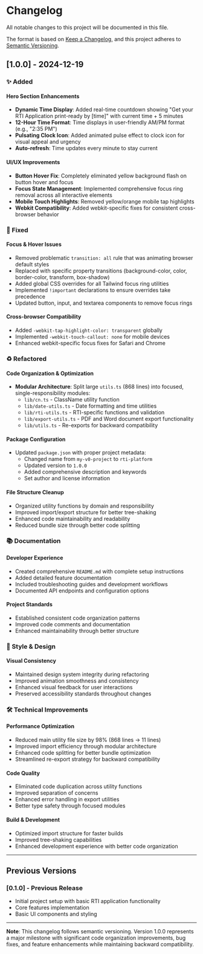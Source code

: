 # Changelog

All notable changes to this project will be documented in this file.

The format is based on [Keep a Changelog](https://keepachangelog.com/en/1.0.0/),
and this project adheres to [Semantic Versioning](https://semver.org/spec/v2.0.0.html).

## [1.0.0] - 2024-12-19

### ✨ Added

#### Hero Section Enhancements
- **Dynamic Time Display**: Added real-time countdown showing "Get your RTI Application print-ready by [time]" with current time + 5 minutes
- **12-Hour Time Format**: Time displays in user-friendly AM/PM format (e.g., "2:35 PM")
- **Pulsating Clock Icon**: Added animated pulse effect to clock icon for visual appeal and urgency
- **Auto-refresh**: Time updates every minute to stay current

#### UI/UX Improvements
- **Button Hover Fix**: Completely eliminated yellow background flash on button hover and focus
- **Focus State Management**: Implemented comprehensive focus ring removal across all interactive elements
- **Mobile Touch Highlights**: Removed yellow/orange mobile tap highlights
- **Webkit Compatibility**: Added webkit-specific fixes for consistent cross-browser behavior

### 🔧 Fixed

#### Focus & Hover Issues
- Removed problematic `transition: all` rule that was animating browser default styles
- Replaced with specific property transitions (background-color, color, border-color, transform, box-shadow)
- Added global CSS overrides for all Tailwind focus ring utilities
- Implemented `!important` declarations to ensure overrides take precedence
- Updated button, input, and textarea components to remove focus rings

#### Cross-browser Compatibility
- Added `-webkit-tap-highlight-color: transparent` globally
- Implemented `-webkit-touch-callout: none` for mobile devices
- Enhanced webkit-specific focus fixes for Safari and Chrome

### ♻️ Refactored

#### Code Organization & Optimization
- **Modular Architecture**: Split large `utils.ts` (868 lines) into focused, single-responsibility modules:
  - `lib/cn.ts` - ClassName utility function
  - `lib/date-utils.ts` - Date formatting and time utilities
  - `lib/rti-utils.ts` - RTI-specific functions and validation
  - `lib/export-utils.ts` - PDF and Word document export functionality
  - `lib/utils.ts` - Re-exports for backward compatibility

#### Package Configuration
- Updated `package.json` with proper project metadata:
  - Changed name from `my-v0-project` to `rti-platform`
  - Updated version to `1.0.0`
  - Added comprehensive description and keywords
  - Set author and license information

#### File Structure Cleanup
- Organized utility functions by domain and responsibility
- Improved import/export structure for better tree-shaking
- Enhanced code maintainability and readability
- Reduced bundle size through better code splitting

### 📚 Documentation

#### Developer Experience
- Created comprehensive `README.md` with complete setup instructions
- Added detailed feature documentation
- Included troubleshooting guides and development workflows
- Documented API endpoints and configuration options

#### Project Standards
- Established consistent code organization patterns
- Improved code comments and documentation
- Enhanced maintainability through better structure

### 🎨 Style & Design

#### Visual Consistency
- Maintained design system integrity during refactoring
- Improved animation smoothness and consistency
- Enhanced visual feedback for user interactions
- Preserved accessibility standards throughout changes

### 🛠️ Technical Improvements

#### Performance Optimization
- Reduced main utility file size by 98% (868 lines → 11 lines)
- Improved import efficiency through modular architecture
- Enhanced code splitting for better bundle optimization
- Streamlined re-export strategy for backward compatibility

#### Code Quality
- Eliminated code duplication across utility functions
- Improved separation of concerns
- Enhanced error handling in export utilities
- Better type safety through focused modules

#### Build & Development
- Optimized import structure for faster builds
- Improved tree-shaking capabilities
- Enhanced development experience with better code organization

---

## Previous Versions

### [0.1.0] - Previous Release
- Initial project setup with basic RTI application functionality
- Core features implementation
- Basic UI components and styling

---

**Note**: This changelog follows semantic versioning. Version 1.0.0 represents a major milestone with significant code organization improvements, bug fixes, and feature enhancements while maintaining backward compatibility. 